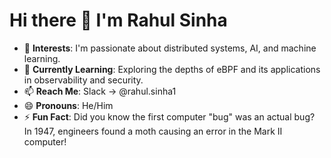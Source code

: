 # Hi there 👋 I'm Rahul Sinha

- 👀 **Interests**: I'm passionate about distributed systems, AI, and machine learning.
- 🌱 **Currently Learning**: Exploring the depths of eBPF and its applications in observability and security.
- 📫 **Reach Me**: Slack -> @rahul.sinha1
- 😄 **Pronouns**: He/Him
- ⚡ **Fun Fact**: Did you know the first computer "bug" was an actual bug? In 1947, engineers found a moth causing an error in the Mark II computer!

<!---
rahul-sinha1/rahul-sinha1 is a ✨ special ✨ repository because its `README.md` (this file) appears on your GitHub profile.
You can click the Preview link to take a look at your changes.
--->

